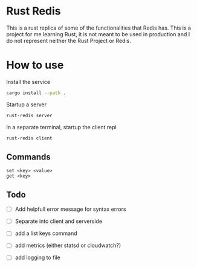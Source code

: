 # Rust Redis

This is a rust replica of some of the functionalities that Redis has.
This is a project for me learning Rust, it is not meant to be used in production and I do not represent neither the Rust Project or Redis.


# How to use

Install the service

```bash
cargo install --path .
```

Startup a server

```bash
rust-redis server
```

In a separate terminal, startup the client repl

```bash
rust-redis client
```

## Commands

```
set <key> <value>
get <key>
```

## Todo
- [ ] Add helpfull error message for syntax errors
- [ ] Separate into client and serverside
- [ ] add a list keys command 
- [ ] add metrics (either statsd or cloudwatch?)
- [ ] add logging to file

